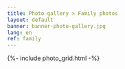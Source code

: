 ```yaml
---
title: Photo gallery > Family photos
layout: default
banner: banner-photo-gallery.jpg
lang: en
ref: family
---
```


{%- include photo_grid.html -%}
